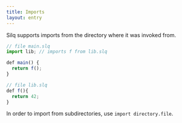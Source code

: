 ```yaml
---
title: Imports
layout: entry
---
```


Silq supports imports from the directory where it was invoked from.

```javascript
// file main.slq
import lib; // imports f from lib.slq

def main() {
  return f();
}

// file lib.slq
def f(){
  return 42;
}
```

In order  to import from subdirectories, use `import directory.file`.
